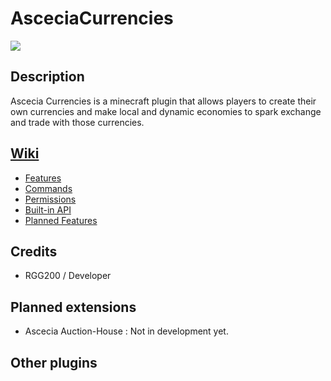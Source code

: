 # AsceciaCurrencies

[![](https://jitpack.io/v/RGG200/AsceciaCurrencies.svg)](https://jitpack.io/#RGG200/AsceciaCurrencies)

## Description

Ascecia Currencies is a minecraft plugin that allows players to create their own currencies and make local and dynamic economies to spark exchange and trade with those currencies.

## [Wiki](https://github.com/RGG200/Ascecia-Currencies/wiki)

- [Features](https://github.com/RGG200/Ascecia-Currencies/wiki/Features)
- [Commands](https://github.com/RGG200/Ascecia-Currencies/wiki/Commands)
- [Permissions](https://github.com/RGG200/Ascecia-Currencies/wiki/Permissions)
- [Built-in API](https://github.com/RGG200/Ascecia-Currencies/wiki/API)
- [Planned Features](https://github.com/RGG200/Ascecia-Currencies/wiki/Planned-Features)

## Credits

- RGG200 / Developer

## Planned extensions

- Ascecia Auction-House : Not in development yet.

## Other plugins
